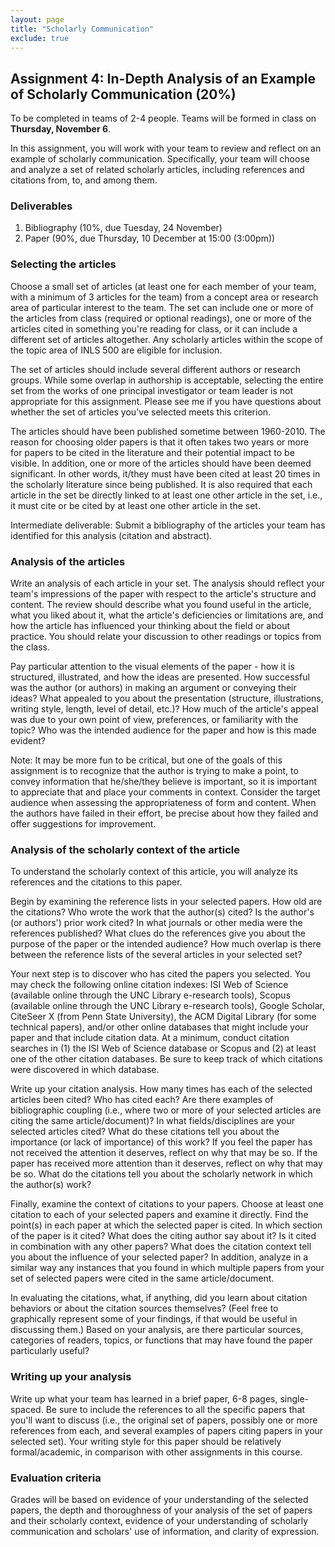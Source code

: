 ```yaml
---
layout: page
title: "Scholarly Communication"
exclude: true
---
```


<span id="scholcomm"></span>Assignment 4: In-Depth Analysis of an Example of Scholarly Communication (20%)
----------------------------------------------------------------------------------------------------------

To be completed in teams of 2-4 people. Teams will be formed in class on **Thursday, November 6**.

In this assignment, you will work with your team to review and reflect on an example of scholarly communication.
Specifically, your team will choose and analyze a set of related scholarly articles, including references and citations from, to, and among them.

### Deliverables

1.  <span class="assignmentname">Bibliography </span>(10%, <span
    class="due">due Tuesday, 24 November</span>)
2.  <span class="assignmentname">Paper</span> (90%, <span
    class="due">due Thursday, 10 December at 15:00 (3:00pm)</span>)

### Selecting the articles

Choose a small set of articles (at least one for each member of your team, with a minimum of 3 articles for the team) from a concept area or research area of particular interest to the team. 
The set can include one or more of the articles from class (required or optional readings), one or more of the articles cited in something you're reading for class, or it can include a different set of articles altogether. 
Any scholarly articles within the scope of the topic area of INLS 500 are eligible for inclusion.

The set of articles should include several different authors or research groups. While some overlap in authorship is acceptable, selecting the entire set from the works of one principal investigator or team leader is not appropriate for this assignment. 
Please see me if you have questions about whether the set of articles you've selected meets this criterion.

The articles should have been published sometime between 1960-2010. 
The reason for choosing older papers is that it often takes two years or more for papers to be cited in the literature and their potential impact to be visible. 
In addition, one or more of the articles should have been deemed significant. In other words, it/they must have been cited at least 20 times in the scholarly literature since being published. 
It is also required that each article in the set be directly linked to at least one other article in the set, i.e., it must cite or be cited by at least one other article in the set.

Intermediate deliverable: Submit a bibliography of the articles your team has identified for this analysis (citation and abstract).

### Analysis of the articles

Write an analysis of each article in your set. 
The analysis should reflect your team's impressions of the paper with respect to the article's structure and content. 
The review should describe what you found useful in the article, what you liked about it, what the article's deficiencies or limitations are, and how the article has influenced your thinking about the field or about practice. 
You should relate your discussion to other readings or topics from the class.

Pay particular attention to the visual elements of the paper - how it is structured, illustrated, and how the ideas are presented. 
How successful was the author (or authors) in making an argument or conveying their ideas? 
What appealed to you about the presentation (structure, illustrations, writing style, length, level of detail, etc.)? 
How much of the article's appeal was due to your own point of view, preferences, or familiarity with the topic? Who was the intended audience for the paper and how is this made evident?

Note: It may be more fun to be critical, but one of the goals of this assignment is to recognize that the author is trying to make a point, to convey information that he/she/they believe is important, so it is important to appreciate that and place your comments in context.
Consider the target audience when assessing the appropriateness of form and content. When the authors have failed in their effort, be precise about how they failed and offer suggestions for improvement.

### Analysis of the scholarly context of the article

To understand the scholarly context of this article, you will analyze its references and the citations to this paper.

Begin by examining the reference lists in your selected papers. 
How old are the citations? Who wrote the work that the author(s) cited? 
Is the author's (or authors') prior work cited? 
In what journals or other media were the references published? 
What clues do the references give you about the purpose of the paper or the intended audience? 
How much overlap is there between the reference lists of the several articles in your selected set?

Your next step is to discover who has cited the papers you selected. 
You may check the following online citation indexes: ISI Web of Science (available online through the UNC Library e-research tools), Scopus (available online through the UNC Library e-research tools), Google Scholar, CiteSeer X (from Penn State University), the ACM Digital Library (for some technical papers), and/or other online databases that might include your paper and that include citation data. 
At a minimum, conduct citation searches in (1) the ISI Web of Science database or Scopus and (2) at least one of the other citation databases. 
Be sure to keep track of which citations were discovered in which database.

Write up your citation analysis. 
How many times has each of the selected articles been cited? 
Who has cited each? 
Are there examples of bibliographic coupling (i.e., where two or more of your selected articles are citing the same article/document)? 
In what fields/disciplines are your selected articles cited? 
What do these citations tell you about the importance (or lack of importance) of this work? 
If you feel the paper has not received the attention it deserves, reflect on why that may be so. 
If the paper has received more attention than it deserves, reflect on why that may be so. 
What do the citations tell you about the scholarly network in which the author(s) work?

Finally, examine the context of citations to your papers. 
Choose at least one citation to each of your selected papers and examine it directly. 
Find the point(s) in each paper at which the selected paper is cited. 
In which section of the paper is it cited? 
What does the citing author say about it? 
Is it cited in combination with any other papers? 
What does the citation context tell you about the influence of your selected paper? 
In addition, analyze in a similar way any instances that you found in which multiple papers from your set of selected papers were cited in the same article/document.

In evaluating the citations, what, if anything, did you learn about citation behaviors or about the citation sources themselves? 
(Feel free to graphically represent some of your findings, if that would be useful in discussing them.) 
Based on your analysis, are there particular sources, categories of readers, topics, or functions that may have found the paper particularly useful?

### Writing up your analysis

Write up what your team has learned in a brief paper, 6-8 pages, single-spaced. 
Be sure to include the references to all the specific papers that you'll want to discuss (i.e., the original set of papers, possibly one or more references from each, and several examples of papers citing papers in your selected set). 
Your writing style for this paper should be relatively formal/academic, in comparison with other assignments in this course.

### Evaluation criteria

Grades will be based on evidence of your understanding of the selected papers, the depth and thoroughness of your analysis of the set of papers and their scholarly context, evidence of your understanding of scholarly
communication and scholars' use of information, and clarity of expression.
